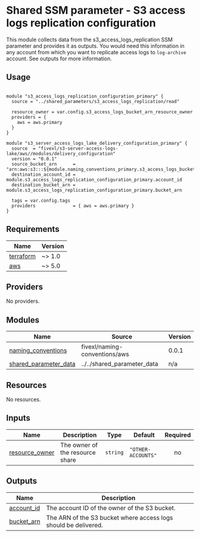 # Shared SSM parameter - S3 access logs replication configuration

This module collects data from the s3_access_logs_replication SSM parameter and provides it as outputs.
You would need this information in any account from which you want to replicate access logs to `log-archive` account.
See outputs for more information.

## Usage
```hcl

module "s3_access_logs_replication_configuration_primary" {
  source = "../shared_parameters/s3_access_logs_replication/read"

  resource_owner = var.config.s3_access_logs_bucket_arn_resource_owner
  providers = {
    aws = aws.primary
  }
}

module "s3_server_access_logs_lake_delivery_configuration_primary" {
  source  = "fivexl/s3-server-access-logs-lake/aws//modules/delivery_configuration"
  version = "0.0.1"
  source_bucket_arn      = "arn:aws:s3:::${module.naming_conventions_primary.s3_access_logs_bucket_name}"
  destination_account_id = module.s3_access_logs_replication_configuration_primary.account_id
  destination_bucket_arn = module.s3_access_logs_replication_configuration_primary.bucket_arn

  tags = var.config.tags
  providers              = { aws = aws.primary }
}
```

<!-- BEGINNING OF PRE-COMMIT-TERRAFORM DOCS HOOK -->
## Requirements

| Name | Version |
|------|---------|
| <a name="requirement_terraform"></a> [terraform](#requirement\_terraform) | ~> 1.0 |
| <a name="requirement_aws"></a> [aws](#requirement\_aws) | ~> 5.0 |

## Providers

No providers.

## Modules

| Name | Source | Version |
|------|--------|---------|
| <a name="module_naming_conventions"></a> [naming\_conventions](#module\_naming\_conventions) | fivexl/naming-conventions/aws | 0.0.1 |
| <a name="module_shared_parameter_data"></a> [shared\_parameter\_data](#module\_shared\_parameter\_data) | ../../shared_parameter_data | n/a |

## Resources

No resources.

## Inputs

| Name | Description | Type | Default | Required |
|------|-------------|------|---------|:--------:|
| <a name="input_resource_owner"></a> [resource\_owner](#input\_resource\_owner) | The owner of the resource share | `string` | `"OTHER-ACCOUNTS"` | no |

## Outputs

| Name | Description |
|------|-------------|
| <a name="output_account_id"></a> [account\_id](#output\_account\_id) | The account ID of the owner of the S3 bucket. |
| <a name="output_bucket_arn"></a> [bucket\_arn](#output\_bucket\_arn) | The ARN of the S3 bucket where access logs should be delivered. |
<!-- END OF PRE-COMMIT-TERRAFORM DOCS HOOK -->